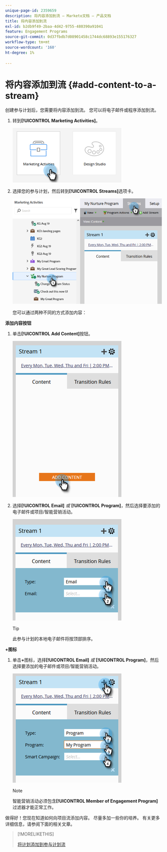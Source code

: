 ```yaml
---
unique-page-id: 2359659
description: 将内容添加到流 — Marketo文档 — 产品文档
title: 将内容添加到流
exl-id: b2db9f49-2baa-4d42-9755-480390a91041
feature: Engagement Programs
source-git-commit: 0d37fbdb7d08901458c1744dc68893e155176327
workflow-type: tm+mt
source-wordcount: '160'
ht-degree: 1%

---
```


# 将内容添加到流 {#add-content-to-a-stream}

创建参与计划后，您需要将内容添加到流。 您可以将电子邮件或程序添加到流。

1. 转到&#x200B;**[!UICONTROL Marketing Activities]**。

   ![](assets/add-content-to-a-stream-1.png)

1. 选择您的参与计划，然后转到&#x200B;**[!UICONTROL Streams]**&#x200B;选项卡。

   ![](assets/add-content-to-a-stream-2.png)

   您可以通过两种不同的方式添加内容：

**添加内容按钮**

1. 单击&#x200B;**[!UICONTROL Add Content]**&#x200B;按钮。

   ![](assets/add-content-to-a-stream-3.png)

1. 选择&#x200B;**[!UICONTROL Email]** _或_ **[!UICONTROL Program]**，然后选择要添加的电子邮件或项目/智能营销活动。

   ![](assets/add-content-to-a-stream-4.png)

   >[!TIP]
   >
   >此参与计划的本地电子邮件将按顶部排序。

**+图标**

1. 单击&#x200B;**+**&#x200B;图标，选择&#x200B;**[!UICONTROL Email]** _或_ **[!UICONTROL Program]**，然后选择要添加的电子邮件或项目/智能营销活动。

   ![](assets/add-content-to-a-stream-5.png)

   >[!NOTE]
   >
   >智能营销活动必须包含&#x200B;**[!UICONTROL Member of Engagement Program]**&#x200B;过滤器才能正常工作。

做得好！您现在知道如何向项目流添加内容。 尽量多加一些你的培养。 有关更多详细信息，请参阅下面的相关文章。

>[!MORELIKETHIS]
>
>[将计划添加到参与计划流](/help/marketo/product-docs/email-marketing/drip-nurturing/creating-an-engagement-program/adding-a-program-to-an-engagement-program-stream.md)
